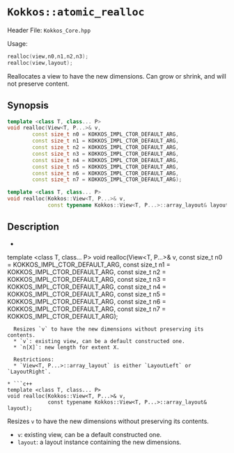 # `Kokkos::atomic_realloc`

Header File: `Kokkos_Core.hpp`

Usage:
  ```c++
  realloc(view,n0,n1,n2,n3);
  realloc(view,layout);
  ```

Reallocates a view to have the new dimensions. Can grow or shrink, and will not preserve content.

## Synopsis

```c++
template <class T, class... P>
void realloc(View<T, P...>& v,
        const size_t n0 = KOKKOS_IMPL_CTOR_DEFAULT_ARG,
        const size_t n1 = KOKKOS_IMPL_CTOR_DEFAULT_ARG,
        const size_t n2 = KOKKOS_IMPL_CTOR_DEFAULT_ARG,
        const size_t n3 = KOKKOS_IMPL_CTOR_DEFAULT_ARG,
        const size_t n4 = KOKKOS_IMPL_CTOR_DEFAULT_ARG,
        const size_t n5 = KOKKOS_IMPL_CTOR_DEFAULT_ARG,
        const size_t n6 = KOKKOS_IMPL_CTOR_DEFAULT_ARG,
        const size_t n7 = KOKKOS_IMPL_CTOR_DEFAULT_ARG);

template <class T, class... P>
void realloc(Kokkos::View<T, P...>& v,
             const typename Kokkos::View<T, P...>::array_layout& layout); 
```

## Description


* ```c++
template <class T, class... P>
void realloc(View<T, P...>& v,
        const size_t n0 = KOKKOS_IMPL_CTOR_DEFAULT_ARG,
        const size_t n1 = KOKKOS_IMPL_CTOR_DEFAULT_ARG,
        const size_t n2 = KOKKOS_IMPL_CTOR_DEFAULT_ARG,
        const size_t n3 = KOKKOS_IMPL_CTOR_DEFAULT_ARG,
        const size_t n4 = KOKKOS_IMPL_CTOR_DEFAULT_ARG,
        const size_t n5 = KOKKOS_IMPL_CTOR_DEFAULT_ARG,
        const size_t n6 = KOKKOS_IMPL_CTOR_DEFAULT_ARG,
        const size_t n7 = KOKKOS_IMPL_CTOR_DEFAULT_ARG);
```
  Resizes `v` to have the new dimensions without preserving its contents.
  * `v`: existing view, can be a default constructed one. 
  * `n[X]`: new length for extent X.

  Restrictions:
  * `View<T, P...>::array_layout` is either `LayoutLeft` or `LayoutRight`.

* ```c++
template <class T, class... P>
void realloc(Kokkos::View<T, P...>& v,
             const typename Kokkos::View<T, P...>::array_layout& layout); 
```
  Resizes `v` to have the new dimensions without preserving its contents.
  * `v`: existing view, can be a default constructed one. 
  * `layout`: a layout instance containing the new dimensions.



